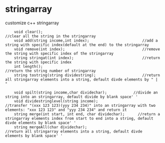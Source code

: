 # stringarray
customize c++ stringarray
    
		void clear();			                                    //clear all the string in the stringarray
		void add(string income,int index);			              //add a string with specific index(default at the end) to the stringarray
		void remove(int index);			                          //remove the string with specific index of the stringarray
		string stringat(int index);			                      //return the string with specific index
		int length();			                                    //return the string number of stringarray			
		string tostring(string dividestring);		              //return all stringarray elements into a string, default divde elements by " | "

		void spilt(string income,char dividechar);	          //divide an string into an stringarray, default divide by blank space' '
		void dividestringlevel(string income);			          //transfer "(xxx 123 123)(yyy 234 234)" into an stringarray with two elements: "xxx 123 123" and "yyy 234 234" and return it
		string merge(int start, int end, char dividechar);		//return a stringarray elements index from start to end into a string, default divde elements by blank space' '
		string mergeAll(char dividechar);			                //return all stringarray elements into a string, default divde elements by blank space' '
